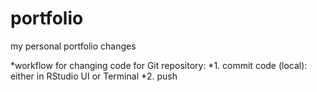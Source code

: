 # portfolio
my personal portfolio changes

*workflow for changing code for Git repository:
*1. commit code (local): either in RStudio UI or Terminal
*2. push